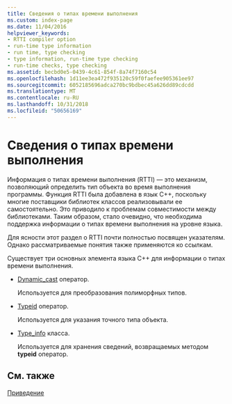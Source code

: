 ```yaml
---
title: Сведения о типах времени выполнения
ms.custom: index-page
ms.date: 11/04/2016
helpviewer_keywords:
- RTTI compiler option
- run-time type information
- run time, type checking
- type information, run-time type checking
- run-time checks, type checking
ms.assetid: becbd0e5-0439-4c61-854f-8a74f7160c54
ms.openlocfilehash: 1d11ee3ea472f935120c59f0faefee905361ee97
ms.sourcegitcommit: 6052185696adca270bc9bdbec45a626dd89cdcdd
ms.translationtype: MT
ms.contentlocale: ru-RU
ms.lasthandoff: 10/31/2018
ms.locfileid: "50656169"
---
```

# <a name="run-time-type-information"></a>Сведения о типах времени выполнения

Информация о типах времени выполнения (RTTI) — это механизм, позволяющий определить тип объекта во время выполнения программы. Функция RTTI была добавлена в язык C++, поскольку многие поставщики библиотек классов реализовывали ее самостоятельно. Это приводило к проблемам совместимости между библиотеками. Таким образом, стало очевидно, что необходима поддержка информации о типах времени выполнения на уровне языка.

Для ясности этот раздел о RTTI почти полностью посвящен указателям. Однако рассматриваемые понятия также применяются ко ссылкам.

Существует три основных элемента языка C++ для информации о типах времени выполнения.

- [Dynamic_cast](../cpp/dynamic-cast-operator.md) оператор.

   Используется для преобразования полиморфных типов.

- [Typeid](../cpp/typeid-operator.md) оператор.

   Используется для указания точного типа объекта.

- [Type_info](../cpp/type-info-class.md) класса.

   Используется для хранения сведений, возвращаемых методом **typeid** оператор.

## <a name="see-also"></a>См. также

[Приведение](../cpp/casting.md)